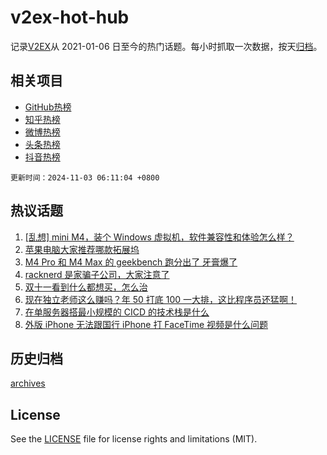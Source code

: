 # v2ex-hot-hub

 记录[V2EX](https://www.v2ex.com/)从 2021-01-06 日至今的热门话题。每小时抓取一次数据，按天[归档](archives)。
 
 ## 相关项目

- [GitHub热榜](https://github.com/lonnyzhang423/github-hot-hub)
- [知乎热榜](https://github.com/lonnyzhang423/zhihu-hot-hub)
- [微博热榜](https://github.com/lonnyzhang423/weibo-hot-hub)
- [头条热榜](https://github.com/lonnyzhang423/toutiao-hot-hub)
- [抖音热榜](https://github.com/lonnyzhang423/douyin-hot-hub)


 `更新时间：2024-11-03 06:11:04 +0800`

## 热议话题

1. [[乱想] mini M4，装个 Windows 虚拟机，软件兼容性和体验怎么样？](https://www.v2ex.com/t/1085933)
1. [苹果电脑大家推荐哪款拓展坞](https://www.v2ex.com/t/1085938)
1. [M4 Pro 和 M4 Max 的 geekbench 跑分出了 牙膏爆了](https://www.v2ex.com/t/1085983)
1. [racknerd 是家骗子公司，大家注意了](https://www.v2ex.com/t/1085935)
1. [双十一看到什么都想买，怎么治](https://www.v2ex.com/t/1085978)
1. [现在独立老师这么赚吗？年 50 打底 100 一大排，这比程序员还猛啊！](https://www.v2ex.com/t/1086054)
1. [在单服务器搭最小规模的 CICD 的技术栈是什么](https://www.v2ex.com/t/1086033)
1. [外版 iPhone 无法跟国行 iPhone 打 FaceTime 视频是什么问题](https://www.v2ex.com/t/1086046)

## 历史归档

[archives](archives)

## License

See the [LICENSE](LICENSE) file for license rights and limitations (MIT).
